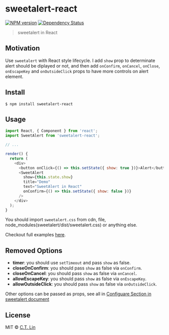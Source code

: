 # sweetalert-react

[![NPM version][npm-image]][npm-url]
[![Dependency Status][david_img]][david_site]

> sweetalert in React

## Motivation

Use `sweetalert` with React style lifecycle. I add `show` prop to determinate alert should be diplayed or not, and then add `onConfirm`, `onCancel`, `onClose`, `onEscapeKey` and `onOutsideClick` props to have more controls on alert element.

## Install

```
$ npm install sweetalert-react
```

## Usage

```js
import React, { Component } from 'react';
import SweetAlert from 'sweetalert-react';

// ...

render() {
  return (
    <div>
      <button onClick={() => this.setState({ show: true })}>Alert</button>
      <SweetAlert
        show={this.state.show}
        title="Demo"
        text="SweetAlert in React"
        onConfirm={() => this.setState({ show: false })}
      />
    </div>
  );
}
```

You should import `sweetalert.css` from cdn, file, node_modules(sweetalert/dist/sweetalert.css) or anything else.

Checkout full examples [here](./examples).

## Removed Options

- **timer**: you should use `setTimeout` and pass `show` as false.
- **closeOnConfirm**: you should pass `show` as false via `onConfirm`.
- **closeOnCancel**: you should pass `show` as false via `onCancel`.
- **allowEscapeKey**: you should pass `show` as false via `onEscapeKey`.
- **allowOutsideClick**: you should pass `show` as false via `onOutsideClick`.

Other options can be passed as props, see all in [Configuare Section in sweetalert document](http://t4t5.github.io/sweetalert/)

## License

MIT © [C.T. Lin](https://github.com/chentsulin/sweetalert-react)

[npm-image]: https://badge.fury.io/js/sweetalert-react.svg
[npm-url]: https://npmjs.org/package/sweetalert-react
[travis-image]: https://travis-ci.org/chentsulin/sweetalert-react.svg
[travis-url]: https://travis-ci.org/chentsulin/sweetalert-react
[coveralls-image]: https://coveralls.io/repos/chentsulin/sweetalert-react/badge.svg?branch=master&service=github
[coveralls-url]: https://coveralls.io/r/chentsulin/sweetalert-react?branch=master
[david_img]: https://david-dm.org/chentsulin/sweetalert-react.svg
[david_site]: https://david-dm.org/chentsulin/sweetalert-react

